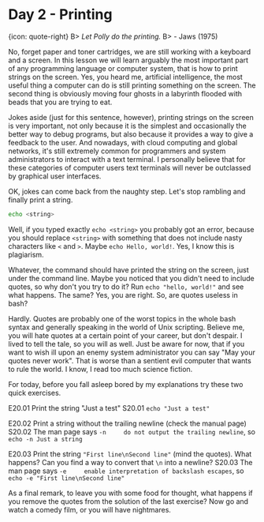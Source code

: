 # Day 2 - Printing

{icon: quote-right}
B> _Let Polly do the printing._
B> - Jaws (1975)

No, forget paper and toner cartridges, we are still working with a keyboard and a screen. In this lesson we will learn arguably the most important part of any programming language or computer system, that is how to print strings on the screen. Yes, you heard me, artificial intelligence, the most useful thing a computer can do is still printing something on the screen. The second thing is obviously moving four ghosts in a labyrinth flooded with beads that you are trying to eat.

Jokes aside (just for this sentence, however), printing strings on the screen is very important, not only because it is the simplest and occasionally the better way to debug programs, but also because it provides a way to give a feedback to the user. And nowadays, with cloud computing and global networks, it's still extremely common for programmers and system administrators to interact with a text terminal. I personally believe that for these categories of computer users text terminals will never be outclassed by graphical user interfaces.

OK, jokes can come back from the naughty step. Let's stop rambling and finally print a string.

``` sh
echo <string>
```

Well, if you typed exactly `echo <string>` you probably got an error, because you should replace `<string>` with something that does not include nasty characters like `<` and `>`. Maybe `echo Hello, world!`. Yes, I know this is plagiarism.

Whatever, the command should have printed the string on the screen, just under the command line. Maybe you noticed that you didn't need to include quotes, so why don't you try to do it? Run `echo "hello, world!"` and see what happens. The same? Yes, you are right. So, are quotes useless in bash?

Hardly. Quotes are probably one of the worst topics in the whole bash syntax and generally speaking in the world of Unix scripting. Believe me, you will hate quotes at a certain point of your career, but don't despair. I lived to tell the tale, so you will as well. Just be aware for now, that if you want to wish ill upon an enemy system administrator you can say "May your quotes never work". That is worse than a sentient evil computer that wants to rule the world. I know, I read too much science fiction.

For today, before you fall asleep bored by my explanations try these two quick exercises.

E20.01 Print the string "Just a test"
S20.01 `echo "Just a test"`

E20.02 Print a string without the trailing newline (check the manual page)
S20.02 The man page says `-n     do not output the trailing newline`, so `echo -n Just a string`

E20.03 Print the string `"First line\nSecond line"` (mind the quotes). What happens? Can you find a way to convert that `\n` into a newline?
S20.03 The man page says `-e     enable interpretation of backslash escapes`, so `echo -e "First line\nSecond line"`

As a final remark, to leave you with some food for thought, what happens if you remove the quotes from the solution of the last exercise? Now go and watch a comedy film, or you will have nightmares.
